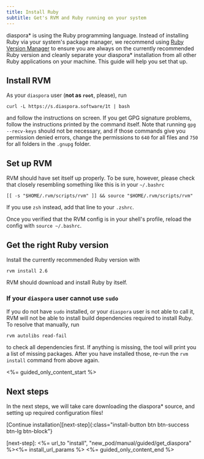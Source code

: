 ```yaml
---
title: Install Ruby
subtitle: Get's RVM and Ruby running on your system
---
```


diaspora\* is using the Ruby programming language. Instead of installing Ruby via your system's package manager, we recommend using [Ruby Version Manager][rvm] to ensure you are always on the currently recommended Ruby version and cleanly separate your diaspora\* installation from all other Ruby applications on your machine. This guide will help you set that up.

## Install RVM

As your `diaspora` user (**not as `root`**, please), run

~~~
curl -L https://s.diaspora.software/1t | bash
~~~

and follow the instructions on screen. If you get GPG signature problems, follow the instructions printed by the command itself. Note that running `gpg --recv-keys` should not be necessary, and if those commands give you permission denied errors, change the permissions to `640` for all files and `750` for all folders in the `.gnupg` folder.

## Set up RVM

RVM should have set itself up properly. To be sure, however, please check that closely resembling something like this is in your `~/.bashrc`

~~~
[[ -s "$HOME/.rvm/scripts/rvm" ]] && source "$HOME/.rvm/scripts/rvm"
~~~

If you use `zsh` instead, add that line to your `.zshrc`.

Once you verified that the RVM config is in your shell's profile, reload the config with `source ~/.bashrc`.

## Get the right Ruby version

Install the currently recommended Ruby version with

~~~
rvm install 2.6
~~~

RVM should download and install Ruby by itself.

### If your `diaspora` user cannot use `sudo`

If you do not have `sudo` installed, or your `diaspora` user is not able to call it, RVM will not be able to install build dependencies required to install Ruby. To resolve that manually, run

~~~
rvm autolibs read-fail
~~~

to check all dependencies first. If anything is missing, the tool will print you a list of missing packages. After you have installed those, re-run the `rvm install` command from above again.

<%= guided_only_content_start %>
## Next steps

In the next steps, we will take care downloading the diaspora\* source, and setting up required configuration files!

[Continue installation][next-step]{:class="install-button btn btn-success btn-lg btn-block"}

[next-step]: <%= url_to "install", "new_pod/manual/guided/get_diaspora" %><%= install_url_params %>
<%= guided_only_content_end %>

[rvm]: https://rvm.io
